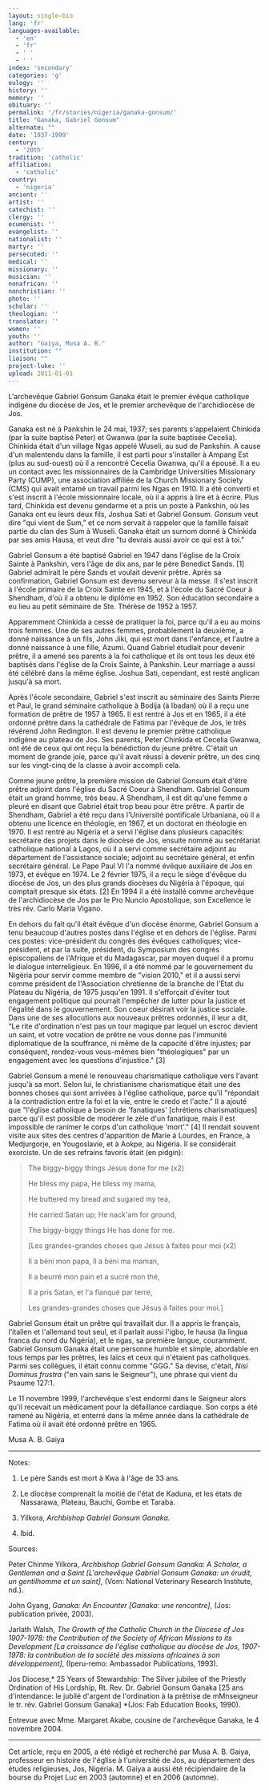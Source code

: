 ```yaml
---
layout: single-bio
lang: 'fr'
languages-available:
  - 'en'
  - 'fr'
  - ' '
  - ' '
index: 'secondary'
categories: 'g'
eulogy: ''
history: ''
memory: ''
obituary: ''
permalink: '/fr/stories/nigeria/ganaka-gonsum/'
title: "Ganaka, Gabriel Gonsum"
alternate: ""
date: '1937-1999'
century:
  - '20th'
tradition: 'catholic'
affiliation:
  - 'catholic'
country:
  - 'nigeria'
ancient: ''
artist: ''
catechist: ''
clergy: ''
ecumenist: ''
evangelist: ''
nationalist: ''
martyr: ''
persecuted: ''
medical: ''
missionary: ''
musician: ''
nonafrican: ''
nonchristian: ''
photo: ''
scholar: ''
theologian: ''
translator: ''
women: ''
youth: ''
author: "Gaiya, Musa A. B."
institution: ""
liaison: ""
project-luke: ''
upload: 2011-01-01
---
```




L'archevêque Gabriel Gonsum Ganaka était le premier évêque catholique indigène du diocèse de Jos, et le premier archevêque de l'archidiocèse de Jos.

Ganaka est né à Pankshin le 24 mai, 1937; ses parents s'appelaient Chinkida (par la suite baptisé Peter) et Gwanwa (par la suite baptisée Cecelia). Chinkida était d'un village Ngas appelé Wuseli, au sud de Pankshin. A cause d'un malentendu dans la famille, il est parti pour s'installer à Ampang Est (plus au sud-ouest) où il a rencontré Cecelia Gwanwa, qu'il a épousé. Il a eu un contact avec les missionnaires de la Cambridge Universities Missionary Party (CUMP), une association affiliée de la Church Missionary Society (CMS) qui avait entamé un travail parmi les Ngas en 1910. Il a été converti et s'est inscrit à l'école missionnaire locale, où il a appris à lire et à écrire. Plus tard, Chinkida est devenu gendarme et a pris un poste à Pankshin, où les Ganaka ont eu leurs deux fils, Joshua Sati et Gabriel Gonsum. *Gonsum* veut dire "qui vient de Sum," et ce nom servait à rappeler que la famille faisait partie du clan des Sum à Wuseli. Ganaka était un surnom donné à Chinkida par ses amis Hausa, et veut dire "tu devrais aussi avoir ce qui est &agrave; toi."

Gabriel Gonsum a été baptisé Gabriel en 1947 dans l'église de la Croix Sainte à Pankshin, vers l'âge de dix ans, par le père Benedict Sands. [1] Gabriel admirait le père Sands et voulait devenir prêtre. Après sa confirmation, Gabriel Gonsum est devenu serveur à la messe. Il s'est inscrit à l'école primaire de la Croix Sainte en 1945, et à l'école du Sacré Coeur à Shendham, d'où il a obtenu le diplôme en 1952. Son éducation secondaire a eu lieu au petit séminaire de Ste. Thérèse de 1952 à 1957.

Apparemment Chinkida a cessé de pratiquer la foi, parce qu'il a eu au moins trois femmes. Une de ses autres femmes, probablement la deuxième, a donné naissance à un fils, John Jiki, qui est mort dans l'enfance, et l'autre a donné naissance à une fille, Azumi. Quand Gabriel étudiait pour devenir prêtre, il a amené ses parents à la foi catholique et ils ont tous les deux été baptisés dans l'église de la Croix Sainte, à Pankshin. Leur marriage a aussi été célébré dans la même église. Joshua Sati, cependant, est resté anglican jusqu'à sa mort.

Après l'école secondaire, Gabriel s'est inscrit au séminaire des Saints Pierre et Paul, le grand séminaire catholique à Bodija (à Ibadan) où il a reçu une formation de prêtre de 1957 à 1965. Il est rentré à Jos et en 1965, il a été ordonné prêtre dans la cathédrale de Fatima par l'évêque de Jos, le très révérend John Redington. Il est devenu le premier prêtre catholique indigène au plateau de Jos. Ses parents, Peter Chinkida et Cecelia Gwanwa, ont été de ceux qui ont reçu la bénédiction du jeune prêtre. C'était un moment de grande joie, parce qu'il avait réussi à devenir prêtre, un des cinq sur les vingt-cinq de la classe à avoir accompli cela.

Comme jeune prêtre, la première mission de Gabriel Gonsum était d'être prêtre adjoint dans l'église du Sacré Coeur à Shendham. Gabriel Gonsum était un grand homme, très beau. A Shendham, il est dit qu'une femme a pleuré en disant que Gabriel était trop beau pour être prêtre. A partir de Shendham, Gabriel a été reçu dans l'Université pontificale Urbaniana, où il a obtenu une licence en théologie, en 1967, et un doctorat en théologie en 1970. Il est rentré au Nigéria et a servi l'église dans plusieurs capacités: secrétaire des projets dans le diocèse de Jos, ensuite nommé au secrétariat catholique national à Lagos, où il a servi comme secrétaire adjoint au département de l'assistance sociale; adjoint au secrétaire général, et enfin secrétaire général. Le Pape Paul VI l'a nommé évêque auxiliaire de Jos en 1973, et évêque en 1974. Le 2 février 1975, il a reçu le siège d'évêque du diocèse de Jos, un des plus grands diocèses du Nigéria à l'époque, qui comptait presque six états. [2] En 1994 il a été installé comme archevêque de l'archidiocèse de Jos par le Pro Nuncio Apostolique, son Excellence le très rév. Carlo Maria Vigano.

En dehors du fait qu'il était évêque d'un diocèse énorme, Gabriel Gonsum a tenu beaucoup d'autres postes dans l'église et en dehors de l'église. Parmi ces postes: vice-président du congrès des évêques catholiques; vice-président, et par la suite, président, du Symposium des congrès épiscopaliens de l'Afrique et du Madagascar, par moyen duquel il a promu le dialogue interreligieux. En 1996, il a été nommé par le gouvernement du Nigéria pour servir comme membre de "vision 2010," et il a aussi servi comme président de l'Association chrétienne de la branche de l'Etat du Plateau du Nigéria, de 1975 jusqu'en 1991. Il s'efforçait d'éviter tout engagement politique qui pourrait l'empêcher de lutter pour la justice et l'égalité dans le gouvernement. Son coeur désirait voir la justice sociale. Dans une de ses allocutions aux nouveaux prêtres ordonnés, il leur a dit, "Le rite d'ordination n'est pas un tour magique par lequel un escroc devient un saint, et votre vocation de prêtre ne vous donne pas l'immunité diplomatique de la souffrance, ni même de la capacité d'être injustes; par conséquent, rendez-vous vous-mêmes bien "théologiques" par un engagement avec les questions d'injustice." [3]

Gabriel Gonsum a mené le renouveau charismatique catholique vers l'avant jusqu'à sa mort. Selon lui, le christianisme charismatique était une des bonnes choses qui sont arrivées à l'église catholique, parce qu'il "répondait à la contradiction entre la foi et la vie, entre le credo et l'acte." Il a ajouté que "l'église catholique a besoin de 'fanatiques' [chrétiens charismatiques] parce qu'il est possible de modérer le zèle d'un fanatique, mais il est impossible de ranimer le corps d'un catholique 'mort'." [4] Il rendait souvent visite aux sites des centres d'apparition de Marie à Lourdes, en France, à Medjurgorje, en Yougoslavie, et à Aokpe, au Nigéria. Il se considérait exorciste. Un de ses refrains favoris était (en pidgin):

> The biggy-biggy things Jesus done for me (x2)
> 
> He bless my papa, He bless my mama,
> 
> He buttered my bread and sugared my tea,
> 
> He carried Satan up; He nack'am for ground,
> 
> The biggy-biggy things He has done for me.
> 
> [Les grandes-grandes choses que Jésus à faites pour moi (x2)
> 
> Il a béni mon papa, Il a béni ma maman,
> 
> Il a beurré mon pain et a sucré mon thé,
> 
> Il a pris Satan, et l'a flanqué par terre,
> 
> Les grandes-grandes choses que Jésus à faites pour moi.]
> 

Gabriel Gonsum était un prêtre qui travaillait dur. Il a appris le français, l'italien et l'allemand tout seul, et il parlait aussi l'igbo, le hausa (la lingua franca du nord du Nigéria), et le ngas, sa première langue, couramment. Gabriel Gonsum Ganaka était une personne humble et simple, abordable en tous temps par les prêtres, les laïcs et ceux qui n'étaient pas catholiques. Parmi ses collègues, il était connu comme "GGG." Sa devise, c'était, *Nisi Dominus frustra* ("en vain sans le Seigneur"), une phrase qui vient du Psaume 127:1.

Le 11 novembre 1999, l'archevêque s'est endormi dans le Seigneur alors qu'il recevait un médicament pour la défaillance cardiaque. Son corps a été ramené au Nigéria, et enterré dans la même année dans la cathédrale de Fatima où il avait été ordonné prêtre en 1965.

Musa A. B. Gaiya

---

Notes:

1. Le père Sands est mort à Kwa à l'âge de 33 ans.

2. Le diocèse comprenait la moitié de l'état de Kaduna, et les états de Nassarawa, Plateau, Bauchi, Gombe et Taraba.

3. Yilkora, *Archbishop Gabriel Gonsum Ganaka*.

4. Ibid.

Sources:

Peter Chinme Yilkora, *Archbishop Gabriel Gonsum Ganaka: A Scholar, a Gentleman and a Saint [L'archevêque Gabriel Gonsum Ganaka: un érudit, un gentilhomme et un saint]*, (Vom: National Veterinary Research Institute, nd.).

John Gyang, *Ganaka: An Encounter [Ganaka: une rencontre]*, (Jos: publication privée, 2003).

Jarlath Walsh, *The Growth of the Catholic Church in the Diocese of Jos 1907-1978: the Contribution of the Society of African Missions to its Development [La croissance de l'église catholique au diocèse de Jos, 1907-1978: la contribution de la société des missions africaines à son développement]*, (Iperu-remo: Ambassador Publications, 1993).

Jos Diocese,* 25 Years of Stewardship: The Silver jubilee of the Priestly Ordination of His Lordship, Rt. Rev. Dr. Gabriel Gonsum Ganaka [25 ans d'intendance: le jubilé d'argent de l'ordination à la prêtrise de mMnseigneur le tr. rév. Gabriel Gonsum Ganaka] *(Jos: Fab Education Books, 1990).

Entrevue avec Mme. Margaret Akabe, cousine de l'archevêque Ganaka, le 4 novembre 2004.

---

Cet article, reçu en 2005, a été rédigé et recherché par Musa A. B. Gaiya, professeur en histoire de l'église à l'université de Jos, au département des études religieuses, Jos, Nigéria. M. Gaiya a aussi été r&eacute;cipiendaire de la bourse du Projet Luc en 2003 (automne) et en 2006 (automne).